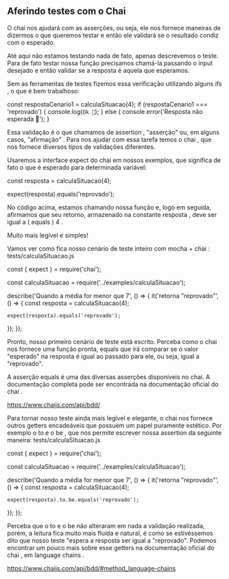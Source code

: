 ## Aferindo testes com o Chai

O chai nos ajudará com as asserções, ou seja, ele nos fornece maneiras de dizermos o que queremos testar e então ele validará se o resultado condiz com o esperado.

Até aqui não estamos testando nada de fato, apenas descrevemos o teste. Para de fato testar nossa função precisamos chamá-la passando o input desejado e então validar se a resposta é aquela que esperamos.

Sem as ferramentas de testes fizemos essa verificação utilizando alguns ifs , o que é bem trabalhoso:

const respostaCenario1 = calculaSituacao(4);
if (respostaCenario1 === 'reprovado') {
  console.log(`Ok 🚀`);
} else {
  console.error('Resposta não esperada 🚨');
}

Essa validação é o que chamamos de assertion , "asserção" ou, em alguns casos, "afirmação" . Para nos ajudar com essa tarefa temos o chai , que nos fornece diversos tipos de validações diferentes.

Usaremos a interface expect do chai em nossos exemplos, que significa de fato o que é esperado para determinada variável:

const resposta = calculaSituacao(4);

expect(resposta).equals('reprovado');

No código acima, estamos chamando nossa função e, logo em seguida, afirmamos que seu retorno, armazenado na constante resposta , deve ser igual a ( equals ) 4 .

Muito mais legível e simples!

Vamos ver como fica nosso cenário de teste inteiro com mocha + chai :
tests/calculaSituacao.js


const { expect } = require('chai');

const calculaSituacao = require('../examples/calculaSituacao');

describe('Quando a média for menor que 7', () => {
  it('retorna "reprovado"', () => {
    const resposta = calculaSituacao(4);

    expect(resposta).equals('reprovado');
  });
});

Pronto, nosso primeiro cenário de teste está escrito. Perceba como o chai nos fornece uma função pronta, equals que irá comparar se o valor "esperado" na resposta é igual ao passado para ele, ou seja, igual a "reprovado".

A asserção equals é uma das diversas asserções disponíveis no chai. A documentação completa pode ser encontrada na documentação oficial do chai .

https://www.chaijs.com/api/bdd/

Para tornar nosso teste ainda mais legível e elegante, o chai nos fornece outros getters encadeáveis que possuem um papel puramente estético. Por exemplo o to e o be , que nos permite escrever nossa assertion da seguinte maneira:
tests/calculaSituacao.js

const { expect } = require('chai');

const calculaSituacao = require('../examples/calculaSituacao');

describe('Quando a média for menor que 7', () => {
  it('retorna "reprovado"', () => {
    const resposta = calculaSituacao(4);

    expect(resposta).to.be.equals('reprovado');
  });
});

Perceba que o to e o be não alteraram em nada a validação realizada, porém, a leitura fica muito mais fluída e natural, é como se estivéssemos dito que nosso teste "espera a resposta ser igual a "reprovado".
Podemos encontrar um pouco mais sobre esse getters na documentação oficial do chai , em language chains .

https://www.chaijs.com/api/bdd/#method_language-chains